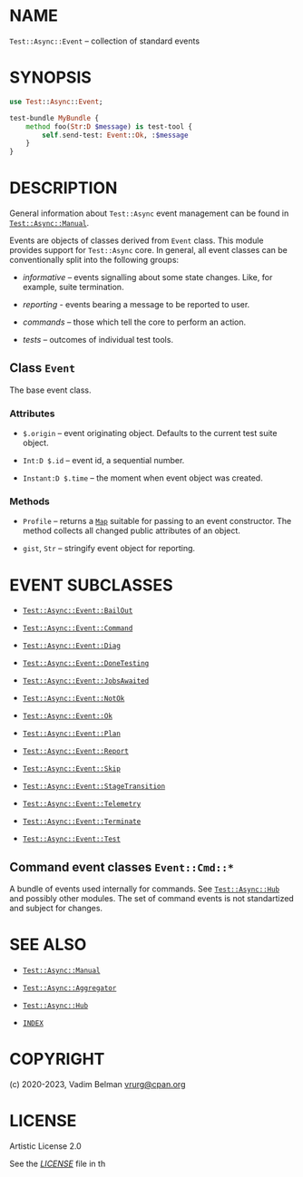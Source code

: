 # NAME

`Test::Async::Event` – collection of standard events

# SYNOPSIS

``` raku
use Test::Async::Event;

test-bundle MyBundle {
    method foo(Str:D $message) is test-tool {
        self.send-test: Event::Ok, :$message
    }
}
```

# DESCRIPTION

General information about `Test::Async` event management can be found in [`Test::Async::Manual`](Manual.md).

Events are objects of classes derived from `Event` class. This module provides support for `Test::Async` core. In general, all event classes can be conventionally split into the following groups:

  - *informative* – events signalling about some state changes. Like, for example, suite termination.

  - *reporting* - events bearing a message to be reported to user.

  - *commands* – those which tell the core to perform an action.

  - *tests* – outcomes of individual test tools.

## Class `Event`

The base event class.

### Attributes

  - `$.origin` – event originating object. Defaults to the current test suite object.

  - `Int:D $.id` – event id, a sequential number.

  - `Instant:D $.time` – the moment when event object was created.

### Methods

  - `Profile` – returns a [`Map`](https://docs.raku.org/type/Map) suitable for passing to an event constructor. The method collects all changed public attributes of an object.

  - `gist`, `Str` – stringify event object for reporting.

# EVENT SUBCLASSES

  - [`Test::Async::Event::BailOut`](Event/BailOut.md)

  - [`Test::Async::Event::Command`](Event/Command.md)

  - [`Test::Async::Event::Diag`](Event/Diag.md)

  - [`Test::Async::Event::DoneTesting`](Event/DoneTesting.md)

  - [`Test::Async::Event::JobsAwaited`](Event/JobsAwaited.md)

  - [`Test::Async::Event::NotOk`](Event/NotOk.md)

  - [`Test::Async::Event::Ok`](Event/Ok.md)

  - [`Test::Async::Event::Plan`](Event/Plan.md)

  - [`Test::Async::Event::Report`](Event/Report.md)

  - [`Test::Async::Event::Skip`](Event/Skip.md)

  - [`Test::Async::Event::StageTransition`](Event/StageTransition.md)

  - [`Test::Async::Event::Telemetry`](Event/Telemetry.md)

  - [`Test::Async::Event::Terminate`](Event/Terminate.md)

  - [`Test::Async::Event::Test`](Event/Test.md)

## Command event classes `Event::Cmd::*`

A bundle of events used internally for commands. See [`Test::Async::Hub`](Hub.md) and possibly other modules. The set of command events is not standartized and subject for changes.

# SEE ALSO

  - [`Test::Async::Manual`](Manual.md)

  - [`Test::Async::Aggregator`](Aggregator.md)

  - [`Test::Async::Hub`](Hub.md)

  - [`INDEX`](../../../../INDEX.md)

# COPYRIGHT

(c) 2020-2023, Vadim Belman <vrurg@cpan.org>

# LICENSE

Artistic License 2.0

See the [*LICENSE*](../../../../LICENSE) file in th
